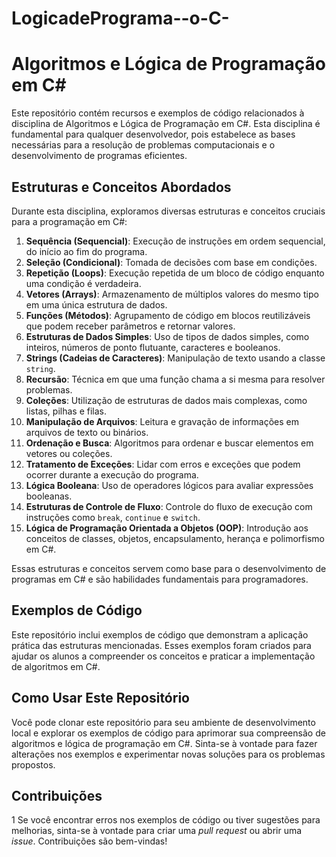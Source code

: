 # LogicadePrograma--o-C-
# Algoritmos e Lógica de Programação em C#

Este repositório contém recursos e exemplos de código relacionados à disciplina de Algoritmos e Lógica de Programação em C#. Esta disciplina é fundamental para qualquer desenvolvedor, pois estabelece as bases necessárias para a resolução de problemas computacionais e o desenvolvimento de programas eficientes.

## Estruturas e Conceitos Abordados

Durante esta disciplina, exploramos diversas estruturas e conceitos cruciais para a programação em C#:

1. **Sequência (Sequencial)**: Execução de instruções em ordem sequencial, do início ao fim do programa.
2. **Seleção (Condicional)**: Tomada de decisões com base em condições.
3. **Repetição (Loops)**: Execução repetida de um bloco de código enquanto uma condição é verdadeira.
4. **Vetores (Arrays)**: Armazenamento de múltiplos valores do mesmo tipo em uma única estrutura de dados.
5. **Funções (Métodos)**: Agrupamento de código em blocos reutilizáveis que podem receber parâmetros e retornar valores.
6. **Estruturas de Dados Simples**: Uso de tipos de dados simples, como inteiros, números de ponto flutuante, caracteres e booleanos.
7. **Strings (Cadeias de Caracteres)**: Manipulação de texto usando a classe `string`.
8. **Recursão**: Técnica em que uma função chama a si mesma para resolver problemas.
9. **Coleções**: Utilização de estruturas de dados mais complexas, como listas, pilhas e filas.
10. **Manipulação de Arquivos**: Leitura e gravação de informações em arquivos de texto ou binários.
11. **Ordenação e Busca**: Algoritmos para ordenar e buscar elementos em vetores ou coleções.
12. **Tratamento de Exceções**: Lidar com erros e exceções que podem ocorrer durante a execução do programa.
13. **Lógica Booleana**: Uso de operadores lógicos para avaliar expressões booleanas.
14. **Estruturas de Controle de Fluxo**: Controle do fluxo de execução com instruções como `break`, `continue` e `switch`.
15. **Lógica de Programação Orientada a Objetos (OOP)**: Introdução aos conceitos de classes, objetos, encapsulamento, herança e polimorfismo em C#.

Essas estruturas e conceitos servem como base para o desenvolvimento de programas em C# e são habilidades fundamentais para programadores.

## Exemplos de Código

Este repositório inclui exemplos de código que demonstram a aplicação prática das estruturas mencionadas. Esses exemplos foram criados para ajudar os alunos a compreender os conceitos e praticar a implementação de algoritmos em C#.

## Como Usar Este Repositório

Você pode clonar este repositório para seu ambiente de desenvolvimento local e explorar os exemplos de código para aprimorar sua compreensão de algoritmos e lógica de programação em C#. Sinta-se à vontade para fazer alterações nos exemplos e experimentar novas soluções para os problemas propostos.

## Contribuições
1
Se você encontrar erros nos exemplos de código ou tiver sugestões para melhorias, sinta-se à vontade para criar uma _pull request_ ou abrir uma _issue_. Contribuições são bem-vindas!

